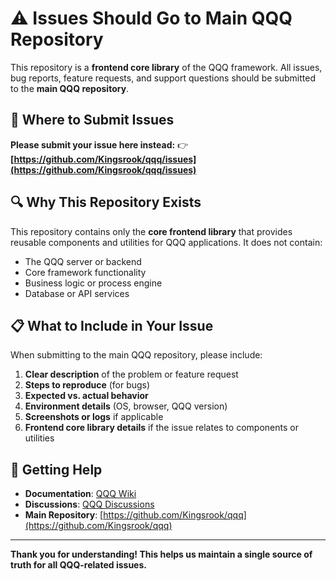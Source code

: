 # ⚠️ Issues Should Go to Main QQQ Repository

This repository is a **frontend core library** of the QQQ framework. All issues, bug reports, feature requests, and support questions should be submitted to the **main QQQ repository**.

## 🎯 Where to Submit Issues

**Please submit your issue here instead:**
👉 **[https://github.com/Kingsrook/qqq/issues](https://github.com/Kingsrook/qqq/issues)**

## 🔍 Why This Repository Exists

This repository contains only the **core frontend library** that provides reusable components and utilities for QQQ applications. It does not contain:
- The QQQ server or backend
- Core framework functionality
- Business logic or process engine
- Database or API services

## 📋 What to Include in Your Issue

When submitting to the main QQQ repository, please include:

1. **Clear description** of the problem or feature request
2. **Steps to reproduce** (for bugs)
3. **Expected vs. actual behavior**
4. **Environment details** (OS, browser, QQQ version)
5. **Screenshots or logs** if applicable
6. **Frontend core library details** if the issue relates to components or utilities

## 🚀 Getting Help

- **Documentation**: [QQQ Wiki](https://github.com/Kingsrook/qqq.wiki)
- **Discussions**: [QQQ Discussions](https://github.com/Kingsrook/qqq/discussions)
- **Main Repository**: [https://github.com/Kingsrook/qqq](https://github.com/Kingsrook/qqq)

---

**Thank you for understanding! This helps us maintain a single source of truth for all QQQ-related issues.**
